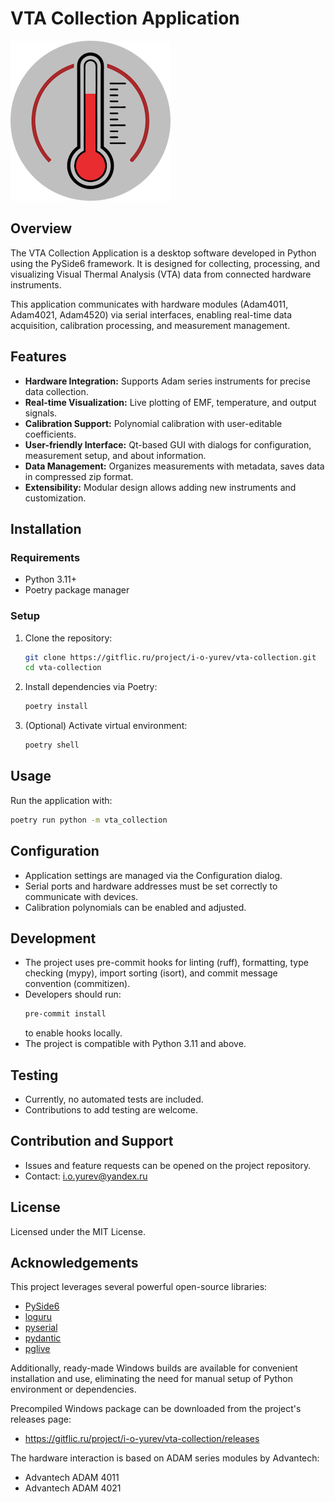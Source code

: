 # VTA Collection Application

![Application Logo](assets/icon.png)

## Overview

The VTA Collection Application is a desktop software developed in Python using the PySide6 framework. It is designed for collecting, processing, and visualizing Visual Thermal Analysis (VTA) data from connected hardware instruments.

This application communicates with hardware modules (Adam4011, Adam4021, Adam4520) via serial interfaces, enabling real-time data acquisition, calibration processing, and measurement management.

## Features

- **Hardware Integration:** Supports Adam series instruments for precise data collection.
- **Real-time Visualization:** Live plotting of EMF, temperature, and output signals.
- **Calibration Support:** Polynomial calibration with user-editable coefficients.
- **User-friendly Interface:** Qt-based GUI with dialogs for configuration, measurement setup, and about information.
- **Data Management:** Organizes measurements with metadata, saves data in compressed zip format.
- **Extensibility:** Modular design allows adding new instruments and customization.

## Installation

### Requirements

- Python 3.11+
- Poetry package manager

### Setup

1. Clone the repository:
   ```bash
   git clone https://gitflic.ru/project/i-o-yurev/vta-collection.git
   cd vta-collection
   ```

2. Install dependencies via Poetry:
   ```bash
   poetry install
   ```

3. (Optional) Activate virtual environment:
   ```bash
   poetry shell
   ```

## Usage

Run the application with:
```bash
poetry run python -m vta_collection
```

## Configuration

- Application settings are managed via the Configuration dialog.
- Serial ports and hardware addresses must be set correctly to communicate with devices.
- Calibration polynomials can be enabled and adjusted.

## Development

- The project uses pre-commit hooks for linting (ruff), formatting, type checking (mypy), import sorting (isort), and commit message convention (commitizen).
- Developers should run:
  ```bash
  pre-commit install
  ```
  to enable hooks locally.
- The project is compatible with Python 3.11 and above.

## Testing

- Currently, no automated tests are included.
- Contributions to add testing are welcome.

## Contribution and Support

- Issues and feature requests can be opened on the project repository.
- Contact: i.o.yurev@yandex.ru

## License

Licensed under the MIT License.


## Acknowledgements

This project leverages several powerful open-source libraries:

- [PySide6](https://doc.qt.io/qtforpython/)
- [loguru](https://github.com/Delgan/loguru)
- [pyserial](https://pyserial.readthedocs.io/)
- [pydantic](https://docs.pydantic.dev/)
- [pglive](https://github.com/pglive/pglive)

Additionally, ready-made Windows builds are available for convenient installation and use, eliminating the need for manual setup of Python environment or dependencies.

Precompiled Windows package can be downloaded from the project's releases page:
- https://gitflic.ru/project/i-o-yurev/vta-collection/releases

The hardware interaction is based on ADAM series modules by Advantech:
- Advantech ADAM 4011
- Advantech ADAM 4021
